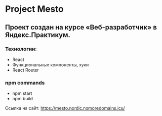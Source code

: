 # Project Mesto
## Проект создан на курсе «Веб-разработчик» в Яндекс.Практикум.

### Технологии:
* React
* Функциональные компоненты, хуки
* React Router
### npm commands
* npm start
* npm build


Ссылка на сайт: https://mesto.nordic.nomoredomains.icu/
